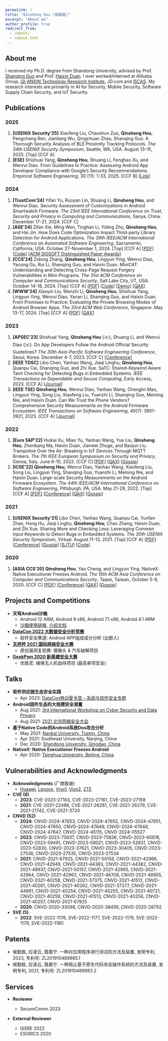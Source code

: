 ```yaml
---
permalink: /
title: "Qinsheng Hou (侯勤胜)"
excerpt: "About me"
author_profile: true
redirect_from: 
  - /about/
  - /about.html
---
```


About me
------
I received my Ph.D. degree from Shandong University, advised by Prof. [Shanqing Guo](https://sduiseclab.github.io/profile/guoshanqing.html) and Prof. [Haixin Duan](https://netsec.ccert.edu.cn/people/duanhx/). I ever worked/interned at Alibaba Group, [QI-ANXIN Technology Research Institute](https://research.qianxin.com/), JD.com and [ISCAS](http://www.iscas.ac.cn/). My research interests are primarily in AI for Security, Mobile Security, Software Supply Chain Security, and IoT Security.

Publications
------

### 2025

1. **[USENIX Security’25]** Xiaofeng Liu, Chaoshun Zuo, **Qinsheng Hou**, Pengcheng Ren, Jianliang Wu, Qingchuan Zhao, Shanqing Guo. A Thorough Security Analysis of BLE Proximity Tracking Protocols. *The 34th USENIX Security Symposium*, Seattle, WA, USA. August 13–15, 2025. [Top] [CCF A]
2. **[ESE]** Shishuai Yang, **Qinsheng Hou**, Shuang Li, Fenghao Xu, and Wenrui Diao. From Guidelines to Practice: Assessing Android App Developer Compliance with Google’s Security Recommendations. *Empirical Software Engineering*, 30 (11): 1-33, 2025. [CCF B] [[Link](https://rdcu.be/dYrz6)]

### 2024

1. **[TrustCom’24]** Yifan Yu, Ruoyan Lin, Shuang Li, **Qinsheng Hou**, and Wenrui Diao. Security Assessment of Customizations in Android Smartwatch Firmware. *The 23rd IEEE International Conference on Trust, Security and Privacy in Computing and Communications*, Sanya, China. December 17-21, 2024. [CCF C]
2. **[ASE’24]** Zifan Xie, Ming Wen, Tinghan Li, Yiding Zhu, **Qinsheng Hou**, and Hai Jin. How Does Code Optimization Impact Third-party Library Detection for Android Applications. *The 39th IEEE/ACM International Conference on Automated Software Engineering*, Sacramento, California, USA. October 27-November 1, 2024. [Top] [CCF A] [[PDF](https://xzf1234.github.io/pdfs/ASE24_LibHunter.pdf)] [[Code](https://github.com/CGCL-codes/LibHunter)] [[ACM SIGSOFT Distinguished Paper Awards](https://conf.researchr.org/info/ase-2024/awards)]
3. **[CCS’24]** Zidong Zhang, **Qinsheng Hou**, Lingyun Ying, Wenrui Diao, Yacong Gu, Rui Li, Shanqing Guo, and Haixin Duan. MiniCAT: Understanding and Detecting Cross-Page Request Forgery Vulnerabilities in Mini-Programs. *The 31st ACM Conference on Computer and Communications Security*, Salt Lake City, UT, USA. October 14-18, 2024. [Top] [CCF A] [[PDF](https://chicharitomu14.github.io/files/minicat_ccs24.pdf)] [[Code](https://github.com/kee1ongz/MiniCAT)] [[Demo](https://sites.google.com/view/minicprf)] [[QAX](https://research.qianxin.com/archives/2633)]
4. **[WWW’24]** Xiaoyin Liu, Wenzhi Li, **Qinsheng Hou**, Shishuai Yang, Lingyun Ying, Wenrui Diao, Yanan Li, Shanqing Guo, and Haixin Duan. From Promises to Practice: Evaluating the Private Browsing Modes of Android Browser Apps. *The 33rd ACM Web Conference*, Singapore. May 13-17, 2024. [Top] [CCF A] [[PDF](https://diaowenrui.github.io/paper/www24-liu.pdf)] [[QAX](https://research.qianxin.com/archives/1740)]

### 2023

1. **[APSEC’23]** Shishuai Yang, **Qinsheng Hou** (✉️), Shuang Li, and Wenrui Diao (✉️). Do App Developers Follow the Android Official Security Guidelines? *The 30th Asia-Pacific Software Engineering Conference*, Seoul, Korea. December 4-7, 2023. [CCF C] [[Conference](https://conf.researchr.org/details/apsec-2023/apsec-2023-technical-track/42/Do-App-Developers-Follow-the-Android-Official-Data-Security-Guidelines-An-Empirical-)]
1. **[IEEE TDSC]** Libo Chen, Yanhao Wang, Jiaqi Linghu, **Qinsheng Hou**, Quanpu Cai, Shanqing Guo, and Zhi Xue. SaTC: Shared-Keyword Aware Taint Checking for Detecting Bugs in Embedded Systems. *IEEE Transactions on Dependable and Secure Computing*, Early Access, 2023. [CCF A] [[Journal](https://ieeexplore.ieee.org/abstract/document/10226330)]
1. **[IEEE TSE]** **Qinsheng Hou**, Wenrui Diao, Yanhao Wang, Chenglin Mao, Lingyun Ying, Song Liu, Xiaofeng Liu, Yuanzhi Li, Shanqing Guo, Meining Nie, and Haixin Duan. Can We Trust the Phone Vendors? Comprehensive Security Measurements on the Android Firmware Ecosystem. *IEEE Transactions on Software Engineering*, 49(7): 3901-3921, 2023. [CCF A] [[Journal](https://ieeexplore.ieee.org/document/10141678)]

### 2022

1. **[Euro S&P'22]** Huikai Xu, Miao Yu, Yanhao Wang, Yue Liu, **Qinsheng Hou**, Zhenbang Ma, Haixin Duan, Jianwei Zhuge, and Baojun Liu. Trampoline Over the Air: Breaking in IoT Devices Through MQTT Brokers. *The 7th IEEE European Symposium on Security and Privacy*, Genoa, Italy. June 6-10, 2022. [CCF C] [[PDF](https://github.com/ReAbout/Trampoline-Over-the-Air/blob/main/Trampoline%20Over%20the%20Air%20-%20Breaking%20in%20IoT%20Devices%20Through%20MQTT%20Brokers_validated.pdf)] [[QAX](https://research.qianxin.com/archives/1186)] [[Gossip](https://mp.weixin.qq.com/s/EWbDSyauXuTyF4ja9Duv2g)]
1. **[ICSE’22]** **Qinsheng Hou**, Wenrui Diao, Yanhao Wang, Xiaofeng Liu, Song Liu, Lingyun Ying, Shanqing Guo, Yuanzhi Li, Meining Nie, and Haixin Duan. Large-scale Security Measurements on the Android Firmware Ecosystem. *The 44th IEEE/ACM International Conference on Software Engineering*, Pittsburgh, PA, USA. May 21-29, 2022. [Top] [CCF A] [[PDF]](https://chicharitomu14.github.io/files/2022-ICSE.pdf) [[Conference](https://conf.researchr.org/details/icse-2022/icse-2022-papers/36/Large-scale-Security-Measurements-on-the-Android-Firmware-Ecosystem)] [[QAX](https://research.qianxin.com/archives/1208)] [[Gossip](https://mp.weixin.qq.com/s/ykvCJ8biYHunpxjIGW8-uA)]

### 2021

1. **[USENIX Security’21]** Libo Chen, Yanhao Wang, Quanpu Cai, Yunfan Zhan, Hong Hu, Jiaqi Linghu, **Qinsheng Hou**, Chao Zhang, Haixin Duan, and Zhi Xue. Sharing More and Checking Less: Leveraging Common Input Keywords to Detect Bugs in Embedded Systems. *The 30th USENIX Security Symposium*,  Virtual. August 11-13, 2021. [Top] [CCF A] [[PDF](https://www.usenix.org/system/files/sec21-chen-libo.pdf)] [[Conference](https://www.usenix.org/conference/usenixsecurity21/presentation/chen-libo)] [[Gossip](https://mp.weixin.qq.com/s/Xy4x2_cZnyvXAzN3G0skyg)] [[SJTU](https://news.sjtu.edu.cn/jdzh/20210225/142057.html)] [[Code](https://github.com/NSSL-SJTU/SaTC)]

### 2020

1. **[ASIA CCS’20]** **Qinsheng Hou**, Yao Cheng, and Lingyun Ying. NativeX: Native Executioner Freezes Android. *The 15th ACM Asia Conference on Computer and Communications Security*, Taipei, Taiwan, October 5-9, 2020. [CCF C] [[PDF](https://chicharitomu14.github.io/files/2020-NativeX.pdf)] [[Conference](https://dl.acm.org/doi/10.1145/3320269.3384713)] [[QAX](https://research.qianxin.com/archives/918)] [[Gossip](https://mp.weixin.qq.com/s/HFoMdir7j5EwPs6TwfQBnw)]

## Projects and Competitions

- **天穹Android沙箱**
  - Android 12 ARM, Android 9 x86, Android 7.1 x86, Android 4.1 ARM
  - [沙箱使用链接](https://sandbox.qianxin.com/sscc-tq-web/), [介绍文档](https://research.qianxin.com/archives/1748)
- [**DataCon 2022 大数据安全分析竞赛**](https://datacon.qianxin.com/datacon2022)
  - 软件安全赛道: Android APP组成成分分析 (出题人)
- [**天府杯 2021 国际网络安全大赛**](http://www.tianfucup.com/#canjia)
  - 原创漏洞复现赛: 摄像头 & 汽车破解项目
- [**GeekPwn 2020 新基建安全大赛**](https://hof.geekpwn.org/zh/index.html)
  - 优胜奖: 植保无人机劫持项目 (最高单项奖金)

Talks
------

- **软件供应链生态安全实践**
  - Apr 2023: [DataCon特训夏令营 – 系统与软件安全专题](https://datacon.qianxin.com/video/video-list)
- **Android固件生态的大规模安全测量**
  - Aug 2021: [3rd International Workshop on Cyber Security and Data Privacy](https://mp.weixin.qq.com/s/DzGv_eOpLHVaVy1u4jZ1vw)
  - Aug 2021: [2021 北京网络安全大会](https://bcs.qianxin.com/speakers/show.php?itemid=225)
- **基于Native Code的Android系统Dos攻击分析**
  - May 2021: [Nankai University, Tianjin, China](https://cc.nankai.edu.cn/2021/0507/c13294a356791/page.htm)
  - Apr 2021: Southeast University, Nanjing, China
  - Dec 2020: [Shandong University, Qingdao, China](https://cst.qd.sdu.edu.cn/info/1038/1077.htm)
- **NativeX: Native Executioner Freezes Android**
  - Apr 2020: [Tsinghua University, Beijing, China](http://netsec.ccert.edu.cn/chs/seminars/2020-04-16-NativeX)

Vulnerabilities and Acknowledgments
------
- **Acknowledgments** (厂商致谢)
  - [Huawei](https://device.harmonyos.com/cn/docs/security/acknowledgments/security-acknowledgments-0000001050066659),  [Lenovo](https://iknow.lenovo.com.cn/detail/199217.html), [Vivo1](https://www.vivo.com/en/support/security-advisory-detail?id=9), [Vivo2](https://www.vivo.com/en/support/security-advisory-detail?id=10), [ZTE](https://support.zte.com.cn/support/news/LoopholeInfoDetail.aspx?newsId=1019084)
- **CVE (8)** 
  - **2023**: CVE-2023-27163, CVE-2023-27161, CVE-2023-27159 
  - **2021**: CVE-2021-22486, CVE-2021-26281, CVE-2021-26279, CVE-2021-21742, CVE-2021-3720
- **CNVD (52)** 
  - **2024**: CNVD-2024-47653, CNVD-2024-47652, CNVD-2024-47651, CNVD-2024-47650, CNVD-2024-47649, CNVD-2024-47648, CNVD-2024-47647, CNVD-2024-45115, CNVD-2024-05527
  - **2023**: CNVD-2023-75837, CNVD-2023-75836, CNVD-2023-60618, CNVD-2023-59491, CNVD-2023-59021, CNVD-2023-52831, CNVD-2023-52830, CNVD-2023-37621, CNVD-2023-30405, CNVD-2023-27536, CNVD-2023-27535, CNVD-2023-27534
  - **2021**: CNVD-2021-67925, CNVD-2021-50158, CNVD-2021-42966, CNVD-2021-42949, CNVD-2021-44383, CNVD-2021-44382, CNVD-2021-48937, CNVD-2021-50157, CNVD-2021-42965, CNVD-2021-42964, CNVD-2021-42963, CNVD-2021-46708, CNVD-2021-48955, CNVD-2021-40258, CNVD-2021-37375, CNVD-2021-41512, CNVD-2021-40261, CNVD-2021-40262, CNVD-2021-37377, CNVD-2021-44691, CNVD-2021-40254, CNVD-2021-40255, CNVD-2021-40721, CNVD-2021-40259, CNVD-2021-41513, CNVD-2021-40256, CNVD-2021-40257, CNVD-2021-67925
  - **2020**: CNVD-2020-33098, CNVD-2020-38456,  CNVD-2020-28792
- **SVE (5)**
  - **2022**: SVE-2022-1176, SVE-2022-1177, SVE-2022-1178, SVE-2022-1179, SVE-2022-1180

## Patents

- 侯勤胜, 应凌云, 聂眉宁. 一种对应用程序进行测试的方法及装置, 发明专利, 2023, 专利号: ZL201910489985.1
- 侯勤胜, 应凌云, 聂眉宁. 一种阻止基于原生代码攻击操作系统的方法及装置, 发明专利, 2021, 专利号: ZL201910489983.2

## Services

- **Reviewer**
  
  - SecureComm 2023
- **External Reviewer**
  - ISSRE 2022
  - ESORICS 2020

  <!--**Others**-->

  <!--电子科技大学外聘副研究员-->

  <!--网络安全学院学生创新资助计划指导老师 [[SDU](https://www.qdxq.sdu.edu.cn/info/1282/35098.htm)] [[SJTU](https://www.seiee.sjtu.edu.cn/index_news/8224.html)]-->

  <!--东南大学专业学位硕士研究生校外指导教师-->

  <!--“观安杯”网络安全技能竞赛特聘专家-->

<!--

Getting started
------
1. Register a GitHub account if you don't have one and confirm your e-mail (required!)
1. Fork [this repository](https://github.com/academicpages/academicpages.github.io) by clicking the "fork" button in the top right. 
1. Go to the repository's settings (rightmost item in the tabs that start with "Code", should be below "Unwatch"). Rename the repository "[your GitHub username].github.io", which will also be your website's URL.
1. Set site-wide configuration and create content & metadata (see below -- also see [this set of diffs](http://archive.is/3TPas) showing what files were changed to set up [an example site](https://getorg-testacct.github.io) for a user with the username "getorg-testacct")
1. Upload any files (like PDFs, .zip files, etc.) to the files/ directory. They will appear at https://[your GitHub username].github.io/files/example.pdf.  
1. Check status by going to the repository settings, in the "GitHub pages" section

Site-wide configuration
------
The main configuration file for the site is in the base directory in [_config.yml](https://github.com/academicpages/academicpages.github.io/blob/master/_config.yml), which defines the content in the sidebars and other site-wide features. You will need to replace the default variables with ones about yourself and your site's github repository. The configuration file for the top menu is in [_data/navigation.yml](https://github.com/academicpages/academicpages.github.io/blob/master/_data/navigation.yml). For example, if you don't have a portfolio or blog posts, you can remove those items from that navigation.yml file to remove them from the header. 

Create content & metadata
------
For site content, there is one markdown file for each type of content, which are stored in directories like _publications, _talks, _posts, _teaching, or _pages. For example, each talk is a markdown file in the [_talks directory](https://github.com/academicpages/academicpages.github.io/tree/master/_talks). At the top of each markdown file is structured data in YAML about the talk, which the theme will parse to do lots of cool stuff. The same structured data about a talk is used to generate the list of talks on the [Talks page](https://academicpages.github.io/talks), each [individual page](https://academicpages.github.io/talks/2012-03-01-talk-1) for specific talks, the talks section for the [CV page](https://academicpages.github.io/cv), and the [map of places you've given a talk](https://academicpages.github.io/talkmap.html) (if you run this [python file](https://github.com/academicpages/academicpages.github.io/blob/master/talkmap.py) or [Jupyter notebook](https://github.com/academicpages/academicpages.github.io/blob/master/talkmap.ipynb), which creates the HTML for the map based on the contents of the _talks directory).

**Markdown generator**

I have also created [a set of Jupyter notebooks](https://github.com/academicpages/academicpages.github.io/tree/master/markdown_generator
) that converts a CSV containing structured data about talks or presentations into individual markdown files that will be properly formatted for the academicpages template. The sample CSVs in that directory are the ones I used to create my own personal website at stuartgeiger.com. My usual workflow is that I keep a spreadsheet of my publications and talks, then run the code in these notebooks to generate the markdown files, then commit and push them to the GitHub repository.

How to edit your site's GitHub repository
------
Many people use a git client to create files on their local computer and then push them to GitHub's servers. If you are not familiar with git, you can directly edit these configuration and markdown files directly in the github.com interface. Navigate to a file (like [this one](https://github.com/academicpages/academicpages.github.io/blob/master/_talks/2012-03-01-talk-1.md) and click the pencil icon in the top right of the content preview (to the right of the "Raw | Blame | History" buttons). You can delete a file by clicking the trashcan icon to the right of the pencil icon. You can also create new files or upload files by navigating to a directory and clicking the "Create new file" or "Upload files" buttons. 

Example: editing a markdown file for a talk
![Editing a markdown file for a talk](/images/editing-talk.png)

For more info
------
More info about configuring academicpages can be found in [the guide](https://academicpages.github.io/markdown/). The [guides for the Minimal Mistakes theme](https://mmistakes.github.io/minimal-mistakes/docs/configuration/) (which this theme was forked from) might also be helpful.
-->
